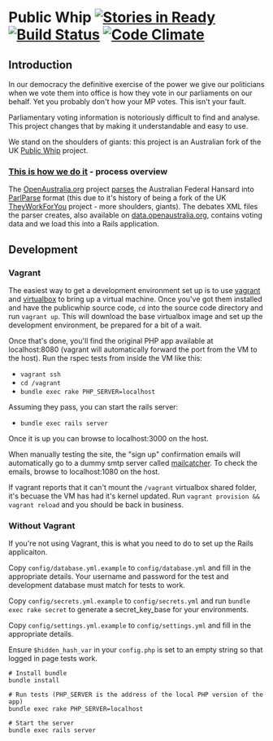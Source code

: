 # Public Whip [![Stories in Ready](https://badge.waffle.io/openaustralia/publicwhip.png?label=ready)](https://waffle.io/openaustralia/publicwhip) [![Build Status](https://travis-ci.org/openaustralia/publicwhip.svg?branch=test)](https://travis-ci.org/openaustralia/publicwhip) [![Code Climate](https://codeclimate.com/github/openaustralia/publicwhip.png)](https://codeclimate.com/github/openaustralia/publicwhip)

## Introduction

In our democracy the definitive exercise of the power we give our politicians
when we vote them into office is how they vote in our parliaments on our behalf.
Yet you probably don't how your MP votes. This isn't your fault.

Parliamentary voting information is notoriously difficult to find and analyse.
This project changes that by making it understandable and easy to use.

We stand on the shoulders of giants: this project is an Australian fork of the
UK [Public Whip](http://www.publicwhip.org.uk/) project.

### [This is how we do it](https://www.youtube.com/watch?v=0hiUuL5uTKc) - process overview

The [OpenAustralia.org](http://www.openaustralia.org) project
[parses](https://github.com/openaustralia/openaustralia-parser) the Australian
Federal Hansard into [ParlParse](http://parser.theyworkforyou.com/) format (this
due to it's history of being a fork of the UK
[TheyWorkForYou](http://www.theyworkforyou.com/) project - more shoulders,
giants). The debates XML files the parser creates, also available on
[data.openaustralia.org](http://data.openaustralia.org/), contains voting
data and we load this into a Rails application.

## Development

### Vagrant

The easiest way to get a development environment set up is to use [vagrant][1]
and [virtualbox][2] to bring up a virtual machine. Once you've got them
installed and have the publicwhip source code, `cd` into the source code
directory and run `vagrant up`. This will download the base virtualbox image
and set up the development environment, be prepared for a bit of a wait.

Once that's done, you'll find the original PHP app available at localhost:8080
(vagrant will automatically forward the port from the VM to the host). Run the
rspec tests from inside the VM like this:

* `vagrant ssh`
* `cd /vagrant`
* `bundle exec rake PHP_SERVER=localhost`

Assuming they pass, you can start the rails server:

* `bundle exec rails server`

Once it is up you can browse to localhost:3000 on the host.

When manually testing the site, the "sign up" confirmation emails will
automatically go to a dummy smtp server called [mailcatcher][3]. To check the
emails, browse to localhost:1080 on the host.

If vagrant reports that it can't mount the `/vagrant` virtualbox shared folder,
it's becuase the VM has had it's kernel updated. Run
`vagrant provision && vagrant reload` and you should be back in business.

[1]: http://www.vagrantup.com/
[2]: https://www.virtualbox.org/
[3]: http://mailcatcher.me/

### Without Vagrant

If you're not using Vagrant, this is what you need to do to set up the Rails applicaiton.

Copy `config/database.yml.example` to `config/database.yml` and fill in the appropriate details. Your username and password for the test and development database must match for tests to work.

Copy `config/secrets.yml.example` to `config/secrets.yml` and run `bundle exec rake secret` to generate a secret_key_base for your environments.

Copy `config/settings.yml.example` to `config/settings.yml` and fill in the appropriate details.

Ensure `$hidden_hash_var` in your `config.php` is set to an empty string so that logged in page tests work.

    # Install bundle
    bundle install

    # Run tests (PHP_SERVER is the address of the local PHP version of the app)
    bundle exec rake PHP_SERVER=localhost

    # Start the server
    bundle exec rails server
